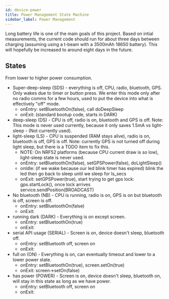 ```yaml
---
id: device-power
title: Power Management State Machine
sidebar_label: Power Management
---
```


Long battery life is one of the main goals of this project. Based on intial measurements, the current code should run for about three days between charging (assuming using a t-beam with a 3500mAh 18650 battery). This will hopefully be increased to around eight days in the future.

## States

From lower to higher power consumption.

- Super-deep-sleep (SDS) - everything is off, CPU, radio, bluetooth, GPS. Only wakes due to timer or button press. We enter this mode only after no radio comms for a few hours, used to put the device into what is effectively "off" mode.
  * onEntry: setBluetoothOn(false), call doDeepSleep
  * onExit: (standard bootup code, starts in DARK)
- deep-sleep (DS) - CPU is off, radio is on, bluetooth and GPS is off. Note: This mode is never used currently, because it only saves 1.5mA vs light-sleep - (Not currently used).
- light-sleep (LS) - CPU is suspended (RAM stays alive), radio is on, bluetooth is off, GPS is off. Note: currently GPS is not turned off during light sleep, but there is a TODO item to fix this.
  * NOTE: On NRF52 platforms (because CPU current draw is so low), light-sleep state is never used.  
  * onEntry: setBluetoothOn(false), setGPSPower(false), doLightSleep()
  * onIdle: (if we wake because our led blink timer has expired) blink the led then go back to sleep until we sleep for ls_secs
  * onExit: setGPSPower(true), start trying to get gps lock: gps.startLock(), once lock arrives service.sendPosition(BROADCAST)
- No bluetooth (NB) - CPU is running, radio is on, GPS is on but bluetooth is off, screen is off.
  * onEntry: setBluetoothOn(false)
  * onExit:
- running dark (DARK) - Everything is on except screen.
  * onEntry: setBluetoothOn(true)
  * onExit:
- serial API usage (SERIAL) - Screen is on, device doesn't sleep, bluetooth off.
  * onEntry: setBluetooth off, screen on
  * onExit:
- full on (ON) - Everything is on, can eventually timeout and lower to a lower power state.
  * onEntry: setBluetoothOn(true), screen.setOn(true)
  * onExit: screen->setOn(false)
- has power (POWER) - Screen is on, device doesn't sleep, bluetooth on, will stay in this state as long as we have power.
  * onEntry: setBluetooth off, screen on
  * onExit: